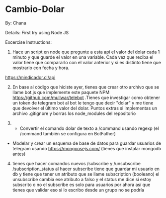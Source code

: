 # Cambio-Dolar

By: Chana

Details: First try using Node JS

Excercise Instructions:

1) Hace un script en node que pregunte a esta api el valor del dolar cada 1 minuto y que guarde el valor en una variable. Cada vez que reciba el valor tiene que compararlo con el valor anterior y si es distinto tiene que mostrarlo con fecha y hora.

https://mindicador.cl/api

2) En base al código que hiciste ayer, tienes que crear otro archivo que se llame bot.js que implemente este paquete NPM https://github.com/mullwar/telebot .Tienes que investigar como obtener un token de telegram bot
al bot le tengo que decir "dolar" y me tiene que devolver el último valor del dolar. Puntos extras si implementas un archivo .gitignore y borras los node_modules del repositorio

3) - Convertir el comando dolar de texto a /command usando regexp (el /command también se configura en BotFather)
- Modelar y crear un esquema de base de datos para guardar usuarios de telegram usando https://mongoosejs.com/
(tienes que instalar mongodb antes)

4) tienes que hacer comandos nuevos /subscribe y /unsubscribe /subscription_status
al hacer subscribe tiene que guardar mi usuario en db y tiene que tener un atributo que se llame subscription (booleano)
el unsubscribe cambia ese atributo a falso
y el status me dice si estoy subscrito o no
el subscribe es solo para usuarios por ahora
así que tienes que validar eso
si lo escribo desde un grupo no se podría
